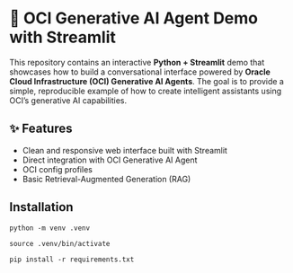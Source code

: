 # 🧠 OCI Generative AI Agent Demo with Streamlit

This repository contains an interactive **Python + Streamlit** demo that showcases how to build a conversational interface powered by **Oracle Cloud Infrastructure (OCI) Generative AI Agents**. The goal is to provide a simple, reproducible example of how to create intelligent assistants using OCI’s generative AI capabilities.

## ✨ Features

- Clean and responsive web interface built with Streamlit  
- Direct integration with OCI Generative AI Agent
- OCI config profiles  
- Basic Retrieval-Augmented Generation (RAG)

  
## Installation
```
python -m venv .venv

source .venv/bin/activate

pip install -r requirements.txt
```